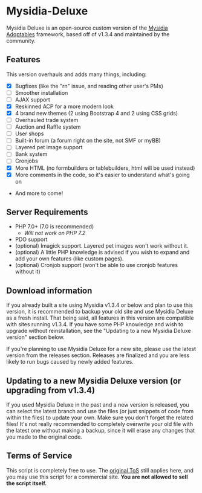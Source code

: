 # Mysidia-Deluxe
Mysidia Deluxe is an open-source custom version of the [Mysidia Adoptables](http://mysidiaadoptables.com/) framework, based off of v1.3.4 and maintained by the community.
## Features
This version overhauls and adds many things, including:
- [x] Bugfixes (like the "rn" issue, and reading other user's PMs)
- [ ] Smoother installation
- [ ] AJAX support
- [x] Reskinned ACP for a more modern look
- [x] 4 brand new themes (2 using Bootstrap 4 and 2 using CSS grids)
- [ ] Overhauled trade system
- [ ] Auction and Raffle system
- [ ] User shops
- [ ] Built-in forum (a forum right on the site, not SMF or myBB)
- [ ] Layered pet image support
- [ ] Bank system
- [ ] Cronjobs
- [x] More HTML (no formbuilders or tablebuilders, html will be used instead)
- [x] More comments in the code, so it's easier to understand what's going on
- And more to come!

## Server Requirements
- PHP 7.0+ (7.0 is recommended)
  - *Will not work on PHP 7.2*
- PDO support
- (optional) Imagick support. Layered pet images won't work without it.
- (optional) A little PHP knowledge is advised if you wish to expand and add your own features (like custom pages).
- (optional) Cronjob support (won't be able to use cronjob features without it)

## Download information
If you already built a site using Mysidia v1.3.4 or below and plan to use this version, it is recommended to backup your old site and use Mysidia Deluxe as a fresh install. That being said, all features in this version are compatible with sites running v1.3.4. If you have some PHP knowledge and wish to upgrade without reinstallation, see the "Updating to a new Mysidia Deluxe version" section below.

If you're planning to use Mysidia Deluxe for a new site, please use the latest version from the releases section. Releases are finalized and you are less likely to run bugs caused by newly added features.

## Updating to a new Mysidia Deluxe version (or upgrading from v1.3.4)
If you used Mysidia Deluxe in the past and a new version is released, you can select the latest branch and use the files (or just snippets of code from within the files) to update your own. Make sure you don't forget the related files! It's not really recommended to completely overwrite your old file with the latest one without making a backup, since it will erase any changes that you made to the original code.

## Terms of Service
This script is completely free to use. The [original ToS](http://www.mysidiaadoptables.com/tos.php) still applies here, and you may use this script for a commercial site. **You are not allowed to sell the script itself.**
